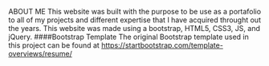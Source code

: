 ABOUT ME
This website was built with the purpose to be use as a portafolio to all of my projects and different expertise that I have acquired throught out the years.
This website was made using a bootstrap, HTML5, CSS3, JS, and jQuery.
####Bootstrap Template
The original Bootstrap template used in this project can be found at https://startbootstrap.com/template-overviews/resume/
